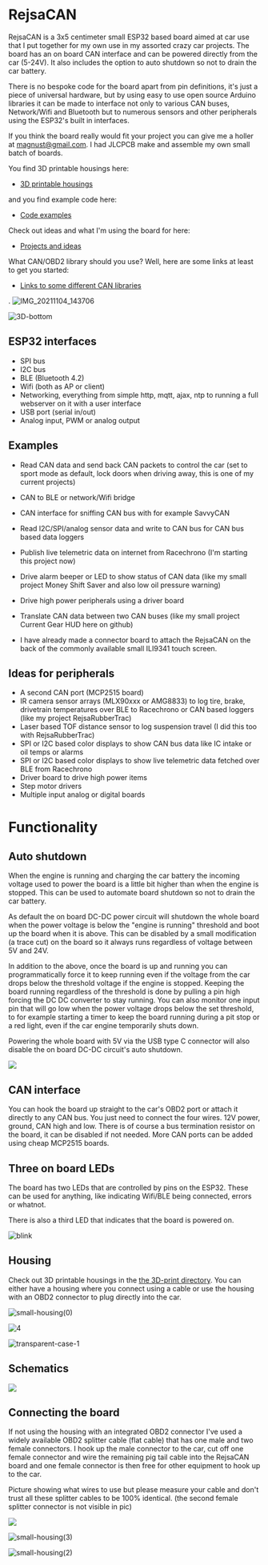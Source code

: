 # RejsaCAN

RejsaCAN is a 3x5 centimeter small ESP32 based board aimed at car use that I put together for my own use in my assorted crazy car projects. The board has an on board CAN interface and can be powered directly from the car (5-24V). It also includes the option to auto shutdown so not to drain the car battery.

There is no bespoke code for the board apart from pin definitions, it's just a piece of universal hardware, but by using easy to use open source Arduino libraries it can be made to interface not only to various CAN buses, Network/Wifi and Bluetooth but to numerous sensors and other peripherals using the ESP32's built in interfaces.

If you think the board really would fit your project you can give me a holler at magnust@gmail.com. I had JLCPCB make and assemble my own small batch of boards.
  
You find 3D printable housings here:
-  <a href=3dprint>3D printable housings</a>  

and you find example code here:
- <a href=examples>Code examples</a>
  
Check out ideas and what I'm using the board for here: 
- <a href=Projects%20and%20ideas>Projects and ideas</a>   

What CAN/OBD2 library should you use? Well, here are some links at least to get you started:
  
- <a href=What%20CAN%20library%20to%20use%3F>Links to some different CAN libraries</a>  
  
  
. 
![IMG_20211104_143706](https://user-images.githubusercontent.com/32169384/140323604-e5e76dfd-65f4-4a51-a0ee-95d1517ea93b.jpg)


![3D-bottom](https://user-images.githubusercontent.com/32169384/138956826-b0159cc9-2b37-40f7-a675-4153993f79ef.png)


## ESP32 interfaces

- SPI bus
- I2C bus
- BLE (Bluetooth 4.2)
- Wifi (both as AP or client)
- Networking, everything from simple http, mqtt, ajax, ntp to running a full webserver on it with a user interface
- USB port (serial in/out)
- Analog input, PWM or analog output

## Examples

- Read CAN data and send back CAN packets to control the car (set to sport mode as default, lock doors when driving away, this is one of my current projects)
- CAN to BLE or network/Wifi bridge
- CAN interface for sniffing CAN bus with for example SavvyCAN
- Read I2C/SPI/analog sensor data and write to CAN bus for CAN bus based data loggers
- Publish live telemetric data on internet from Racechrono (I'm starting this project now) 
- Drive alarm beeper or LED to show status of CAN data (like my small project Money Shift Saver and also low oil pressure warning)
- Drive high power peripherals using a driver board
- Translate CAN data between two CAN buses (like my small project Current Gear HUD here on github)

- I have already made a connector board to attach the RejsaCAN on the back of the commonly available small ILI9341 touch screen.

## Ideas for peripherals

- A second CAN port (MCP2515 board)
- IR camera sensor arrays (MLX90xxx or AMG8833) to log tire, brake, drivetrain temperatures over BLE to Racechrono or CAN based loggers (like my project RejsaRubberTrac)
- Laser based TOF distance sensor to log suspension travel (I did this too with RejsaRubberTrac) 
- SPI or I2C based color displays to show CAN bus data like IC intake or oil temps or alarms
- SPI or I2C based color displays to show live telemetric data fetched over BLE from Racechrono
- Driver board to drive high power items
- Step motor drivers
- Multiple input analog or digital boards

# Functionality

## Auto shutdown

When the engine is running and charging the car battery the incoming voltage used to power the board is a little bit higher than when the engine is stopped. This can be used to automate board shutdown so not to drain the car battery.

As default the on board DC-DC power circuit will shutdown the whole board when the power voltage is below the "engine is running" threshold and boot up the board when it is above. This can be disabled by a small modification (a trace cut) on the board so it always runs regardless of voltage between 5V and 24V.

In addition to the above, once the board is up and running you can programmatically force it to keep running even if the voltage from the car drops below the threshold voltage if the engine is stopped. Keeping the board running regardless of the threshold is done by pulling a pin high forcing the DC DC converter to stay running. You can also monitor one input pin that will go low when the power voltage drops below the set threshold, to for example starting a timer to keep the board running during a pit stop or a red light, even if the car engine temporarily shuts down. 

Powering the whole board with 5V via the USB type C connector will also disable the on board DC-DC circuit's auto shutdown.
   
   
<img src=pics/matrix%20power%20scenarios.gif>
   
   
## CAN interface

You can hook the board up straight to the car's OBD2 port or attach it directly to any CAN bus. You just need to connect the four wires. 12V power, ground, CAN high and low. There is of course a bus termination resistor on the board, it can be disabled if not needed. More CAN ports can be added using cheap MCP2515 boards.

## Three on board LEDs  

The board has two LEDs that are controlled by pins on the ESP32. These can be used for anything, like indicating Wifi/BLE being connected, errors or whatnot. 

There is also a third LED that indicates that the board is powered on.

![blink](https://user-images.githubusercontent.com/32169384/139061702-0c1ab4f7-c37c-45c9-a2f5-edc9db0142e6.gif)

## Housing

Check out 3D printable housings in the <a href=3dprint>the 3D-print directory</a>. You can either have a housing where you connect using a cable or use the housing with an OBD2 connector to plug directly into the car. 

![small-housing(0)](https://user-images.githubusercontent.com/32169384/138956886-f83ddebf-1960-4e5f-990a-a6d5ac4cba14.jpg)

![4](https://user-images.githubusercontent.com/32169384/140327538-1fef4d27-3961-447a-bb28-ced90950dfcf.jpg)

![transparent-case-1](https://user-images.githubusercontent.com/32169384/140562825-fa751003-fabd-465a-9738-fe34dc1a9d12.jpg)


## Schematics

<img src=Schematics/Schematic_RejsaCAN%20v2.1.png>

## Connecting the board

If not using the housing with an integrated OBD2 connector I've used a widely available OBD2 splitter cable (flat cable) that has one male and two female connectors. I hook up the male connector to the car, cut off one female connector and wire the remaining pig tail cable into the RejsaCAN board and one female connector is then free for other equipment to hook up to the car.

Picture showing what wires to use but please measure your cable and don't trust all these splitter cables to be 100% identical. (the second female splitter connector is not visible in pic)

<img src=pics/OBD2%20splitter%20pinout.jpg>

![small-housing(3)](https://user-images.githubusercontent.com/32169384/138956928-8b44a92c-3336-4f66-8bfb-3b2ae9432360.jpg)

![small-housing(2)](https://user-images.githubusercontent.com/32169384/138956945-97b0403a-e5a8-471f-bc6c-01ba239a281d.jpg)





